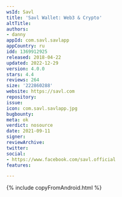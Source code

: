 ```yaml
---
wsId: Savl
title: 'Savl Wallet: Web3 & Crypto'
altTitle: 
authors:
- danny
appId: com.savl.savlapp
appCountry: ru
idd: 1369912925
released: 2018-04-22
updated: 2022-12-29
version: 4.0.0
stars: 4.4
reviews: 264
size: '222860288'
website: https://savl.com
repository: 
issue: 
icon: com.savl.savlapp.jpg
bugbounty: 
meta: ok
verdict: nosource
date: 2021-09-11
signer: 
reviewArchive: 
twitter: 
social:
- https://www.facebook.com/savl.official
features: 

---
```


{% include copyFromAndroid.html %}
